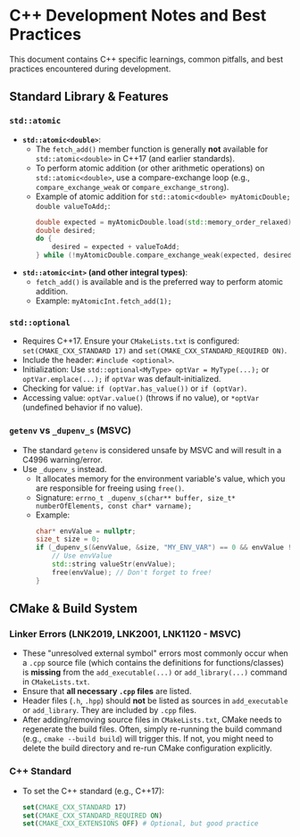 # C++ Development Notes and Best Practices

This document contains C++ specific learnings, common pitfalls, and best practices encountered during development.

## Standard Library & Features

### `std::atomic`

- **`std::atomic<double>`**:
  - The `fetch_add()` member function is generally **not** available for `std::atomic<double>` in C++17 (and earlier standards).
  - To perform atomic addition (or other arithmetic operations) on `std::atomic<double>`, use a compare-exchange loop (e.g., `compare_exchange_weak` or `compare_exchange_strong`).
  - Example of atomic addition for `std::atomic<double> myAtomicDouble; double valueToAdd;`:
    ```cpp
    double expected = myAtomicDouble.load(std::memory_order_relaxed);
    double desired;
    do {
        desired = expected + valueToAdd;
    } while (!myAtomicDouble.compare_exchange_weak(expected, desired, std::memory_order_release, std::memory_order_relaxed));
    ```
- **`std::atomic<int>` (and other integral types)**:
  - `fetch_add()` is available and is the preferred way to perform atomic addition.
  - Example: `myAtomicInt.fetch_add(1);`

### `std::optional`

- Requires C++17. Ensure your `CMakeLists.txt` is configured: `set(CMAKE_CXX_STANDARD 17)` and `set(CMAKE_CXX_STANDARD_REQUIRED ON)`.
- Include the header: `#include <optional>`.
- Initialization: Use `std::optional<MyType> optVar = MyType(...);` or `optVar.emplace(...);` if `optVar` was default-initialized.
- Checking for value: `if (optVar.has_value())` or `if (optVar)`.
- Accessing value: `optVar.value()` (throws if no value), or `*optVar` (undefined behavior if no value).

### `getenv` vs `_dupenv_s` (MSVC)

- The standard `getenv` is considered unsafe by MSVC and will result in a C4996 warning/error.
- Use `_dupenv_s` instead.
  - It allocates memory for the environment variable's value, which you are responsible for freeing using `free()`.
  - Signature: `errno_t _dupenv_s(char** buffer, size_t* numberOfElements, const char* varname);`
  - Example:
    ```cpp
    char* envValue = nullptr;
    size_t size = 0;
    if (_dupenv_s(&envValue, &size, "MY_ENV_VAR") == 0 && envValue != nullptr) {
        // Use envValue
        std::string valueStr(envValue);
        free(envValue); // Don't forget to free!
    }
    ```

## CMake & Build System

### Linker Errors (LNK2019, LNK2001, LNK1120 - MSVC)

- These "unresolved external symbol" errors most commonly occur when a `.cpp` source file (which contains the definitions for functions/classes) is **missing** from the `add_executable(...)` or `add_library(...)` command in `CMakeLists.txt`.
- Ensure that **all necessary `.cpp` files** are listed.
- Header files (`.h`, `.hpp`) should **not** be listed as sources in `add_executable` or `add_library`. They are included by `.cpp` files.
- After adding/removing source files in `CMakeLists.txt`, CMake needs to regenerate the build files. Often, simply re-running the build command (e.g., `cmake --build build`) will trigger this. If not, you might need to delete the build directory and re-run CMake configuration explicitly.

### C++ Standard

- To set the C++ standard (e.g., C++17):
  ```cmake
  set(CMAKE_CXX_STANDARD 17)
  set(CMAKE_CXX_STANDARD_REQUIRED ON)
  set(CMAKE_CXX_EXTENSIONS OFF) # Optional, but good practice
  ```
